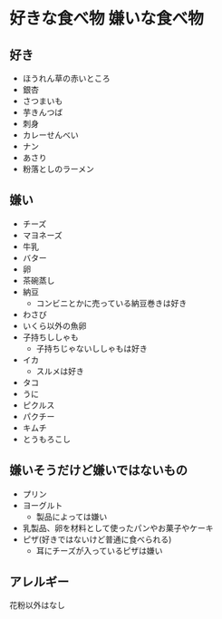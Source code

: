 # 好きな食べ物 嫌いな食べ物

## 好き

* ほうれん草の赤いところ
* 銀杏
* さつまいも
* 芋きんつば
* 刺身
* カレーせんべい
* ナン
* あさり
* 粉落としのラーメン

## 嫌い

* チーズ
* マヨネーズ
* 牛乳
* バター
* 卵
* 茶碗蒸し
* 納豆
    * コンビニとかに売っている納豆巻きは好き
* わさび
* いくら以外の魚卵
* 子持ちししゃも
    * 子持ちじゃないししゃもは好き
* イカ
    * スルメは好き
* タコ
* うに
* ピクルス
* パクチー
* キムチ
* とうもろこし


## 嫌いそうだけど嫌いではないもの

* プリン
* ヨーグルト
    * 製品によっては嫌い
* 乳製品、卵を材料として使ったパンやお菓子やケーキ
* ピザ(好きではないけど普通に食べられる)
    * 耳にチーズが入っているピザは嫌い

## アレルギー

花粉以外はなし
